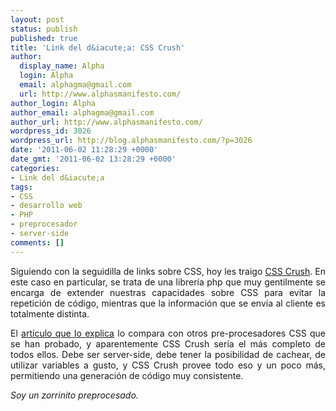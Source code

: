 ```yaml
---
layout: post
status: publish
published: true
title: 'Link del d&iacute;a: CSS Crush'
author:
  display_name: Alpha
  login: Alpha
  email: alphagma@gmail.com
  url: http://www.alphasmanifesto.com/
author_login: Alpha
author_email: alphagma@gmail.com
author_url: http://www.alphasmanifesto.com/
wordpress_id: 3026
wordpress_url: http://blog.alphasmanifesto.com/?p=3026
date: '2011-06-02 11:28:29 +0000'
date_gmt: '2011-06-02 13:28:29 +0000'
categories:
- Link del d&iacute;a
tags:
- CSS
- desarrollo web
- PHP
- preprocesador
- server-side
comments: []
---
```

<p style="text-align: justify;">Siguiendo con la seguidilla de links sobre CSS, hoy les traigo <a href="http://github.com/peteboere/css-crush/">CSS Crush</a>. En este caso en particular, se trata de una librer&iacute;a php que muy gentilmente se encarga de extender nuestras capacidades sobre CSS para evitar la repetici&oacute;n de c&oacute;digo, mientras que la informaci&oacute;n que se env&iacute;a al cliente es totalmente distinta.</p>
<p style="text-align: justify;">El <a href="http://the-echoplex.net/log/css-crush">art&iacute;culo que lo explica</a> lo compara con otros pre-procesadores CSS que se han probado, y aparentemente CSS Crush ser&iacute;a el m&aacute;s completo de todos ellos. Debe ser server-side, debe tener la posibilidad de cachear, de utilizar variables a gusto, y CSS Crush provee todo eso y un poco m&aacute;s, permitiendo una generaci&oacute;n de c&oacute;digo muy consistente.</p>
<p style="text-align: justify;"><em>Soy un zorrinito preprocesado.</em></p>
